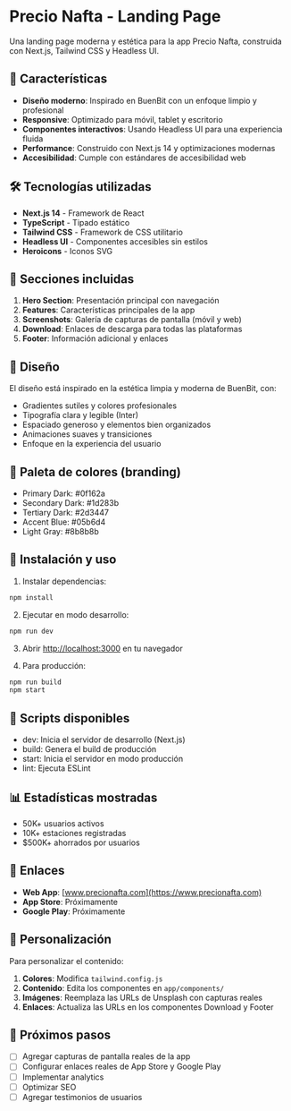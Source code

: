 # Precio Nafta - Landing Page

Una landing page moderna y estética para la app Precio Nafta, construida con Next.js, Tailwind CSS y Headless UI.

## 🚀 Características

- **Diseño moderno**: Inspirado en BuenBit con un enfoque limpio y profesional
- **Responsive**: Optimizado para móvil, tablet y escritorio
- **Componentes interactivos**: Usando Headless UI para una experiencia fluida
- **Performance**: Construido con Next.js 14 y optimizaciones modernas
- **Accesibilidad**: Cumple con estándares de accesibilidad web

## 🛠️ Tecnologías utilizadas

- **Next.js 14** - Framework de React
- **TypeScript** - Tipado estático
- **Tailwind CSS** - Framework de CSS utilitario
- **Headless UI** - Componentes accesibles sin estilos
- **Heroicons** - Iconos SVG

## 📱 Secciones incluidas

1. **Hero Section**: Presentación principal con navegación
2. **Features**: Características principales de la app
3. **Screenshots**: Galería de capturas de pantalla (móvil y web)
4. **Download**: Enlaces de descarga para todas las plataformas
5. **Footer**: Información adicional y enlaces

## 🎨 Diseño

El diseño está inspirado en la estética limpia y moderna de BuenBit, con:
- Gradientes sutiles y colores profesionales
- Tipografía clara y legible (Inter)
- Espaciado generoso y elementos bien organizados
- Animaciones suaves y transiciones
- Enfoque en la experiencia del usuario

## 🎨 Paleta de colores (branding)

- Primary Dark: #0f162a
- Secondary Dark: #1d283b
- Tertiary Dark: #2d3447
- Accent Blue: #05b6d4
- Light Gray: #8b8b8b

## 🚀 Instalación y uso

1. Instalar dependencias:
```bash
npm install
```

2. Ejecutar en modo desarrollo:
```bash
npm run dev
```

3. Abrir [http://localhost:3000](http://localhost:3000) en tu navegador

4. Para producción:
```bash
npm run build
npm start
```

## 🧰 Scripts disponibles

- dev: Inicia el servidor de desarrollo (Next.js)
- build: Genera el build de producción
- start: Inicia el servidor en modo producción
- lint: Ejecuta ESLint

## 📊 Estadísticas mostradas

- 50K+ usuarios activos
- 10K+ estaciones registradas
- $500K+ ahorrados por usuarios

## 🔗 Enlaces

- **Web App**: [www.precionafta.com](https://www.precionafta.com)
- **App Store**: Próximamente
- **Google Play**: Próximamente

## 📝 Personalización

Para personalizar el contenido:

1. **Colores**: Modifica `tailwind.config.js`
2. **Contenido**: Edita los componentes en `app/components/`
3. **Imágenes**: Reemplaza las URLs de Unsplash con capturas reales
4. **Enlaces**: Actualiza las URLs en los componentes Download y Footer

## 🎯 Próximos pasos

- [ ] Agregar capturas de pantalla reales de la app
- [ ] Configurar enlaces reales de App Store y Google Play
- [ ] Implementar analytics
- [ ] Optimizar SEO
- [ ] Agregar testimonios de usuarios
